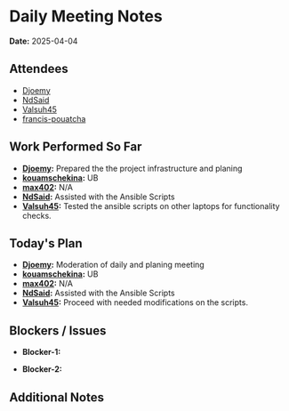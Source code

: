 # 
# # 
# Daily Meeting Notes

**Date:** 2025-04-04

## Attendees
- [Djoemy](https://github.com/Djoemy)
- [NdSaid](https://github.com/NdSaid)
- [Valsuh45](https://github.com/Valsuh45)
- [francis-pouatcha](https://github.com/francis-pouatcha)

## Work Performed So Far
- **[Djoemy](https://github.com/Djoemy):**   Prepared the the project infrastructure and planing
- **[kouamschekina](https://github.com/kouamschekina):** UB
- **[max402](https://github.com/max402):** N/A
- **[NdSaid](https://github.com/NdSaid):** Assisted with the Ansible Scripts
- **[Valsuh45](https://github.com/Valsuh45):** Tested the ansible scripts on other laptops for functionality checks.


## Today's Plan
- **[Djoemy](https://github.com/Djoemy):** Moderation of daily and planing meeting
- **[kouamschekina](https://github.com/kouamschekina):** UB
- **[max402](https://github.com/max402):** N/A
- **[NdSaid](https://github.com/NdSaid):** Assisted with the Ansible Scripts
- **[Valsuh45](https://github.com/Valsuh45):** Proceed with needed modifications on the scripts.

## Blockers / Issues
- **Blocker-1:** 

- **Blocker-2:** 

## Additional Notes
